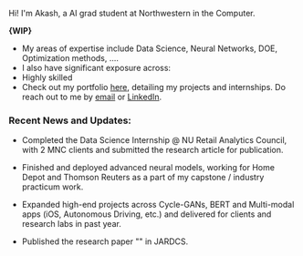 Hi! 
I'm Akash, a AI grad student at Northwestern in the Computer. 

**{WIP}**

* My areas of expertise include Data Science, Neural Networks, DOE, Optimization methods, ....
* I also have significant exposure across: 
* Highly skilled 
* Check out my portfolio [here](https://github.com/gvsakash/gvsakash/wiki), detailing my projects and internships. Do reach out to me by [email](gvsakash@u.northwestern.edu) or [LinkedIn](likedin.com/in/gvsakash).

### Recent News and Updates:
* Completed the Data Science Internship @ NU Retail Analytics Council, with 2 MNC clients and submitted the research article for publication.
* Finished and deployed advanced neural models, working for Home Depot and Thomson Reuters as a part of my capstone / industry practicum work.
* Expanded high-end projects across Cycle-GANs, BERT and Multi-modal apps (iOS, Autonomous Driving, etc.) and delivered for clients and research labs in past year.

* Published the research paper "" in JARDCS.
<!--
I'm a Machine Learning PhD student at Georgia Tech advised by James Hays and Judy Hoffman. My interests lie in computer vision, primarily in object recognition. I received my B.S. in Computer Science and my B.A. in Cognitive Science from the University of Georgia.
This summer and the last I interned at Argo AI, where I am helping to solve some of the challenging problems for self-driving cars. In summer 2018, I worked at UC Berkeley with Fisher Yu and colleagues to develop Scalabel, a tool to help accelerate the annotation of object tracks in videos.
In my spare time, I plan and run Dungeons & Dragons adventures, read science fiction, play piano, and play co-op games with my friends.
--!>



<!--
[![My github stats](https://github-readme-stats.vercel.app/api?username=gvsakash)](https://github.com/anuraghazra/github-readme-stats)
!-->


<!--
**gvsakash/gvsakash** is a ✨ _special_ ✨ repository because its `README.md` (this file) appears on your GitHub profile.

Experienced Data Analyst with a demonstrated history of working in the media production industry. Skilled in Sustainable Development, Python, R, and Microsoft Excel. Strong engineering professional with a master of informatic focused in data science from New York University.

Aspiring data scientist/analyst with an expertise in implementing Machine Learning algorithms while collaborating with all members of the organization to achieve the business objective through visualizations and reporting with good verbal and analytical skills.

???

Here are some ideas to get you started:

- 🔭 I’m currently working on ...
- 🌱 I’m currently learning ...
- 👯 I’m looking to collaborate on ...
- 🤔 I’m looking for help with ...
- 💬 Ask me about ...
- 📫 How to reach me: ...
- 😄 Pronouns: ...
- ⚡ Fun fact: ...

Hello! I'm Sarang Gupta, a graduate student at the Data Science Institute at Columbia University. I completed my undergraduate education from The Hong Kong University of Science and Technology with a dual degree in Industrial and Systems Engineering (BEng) and General Business Management (BBA). For the past two years I was working at Goldman Sachs, Hong Kong as an Analyst in the operations division. Prior to my stint at Goldman Sachs, I interned in the technology division of UBS, Hong Kong.

My interest primarily lies in the intersection of Data Science, Machine Learning and Finance. I made this website to consolitdate the work that I have done over the past years. Feel free to reach out to me if you would like to know more about my endeavors, or if you would like to collaborate on any projects.

Here are a few newsletters and brochures I have been featured in:
-->


